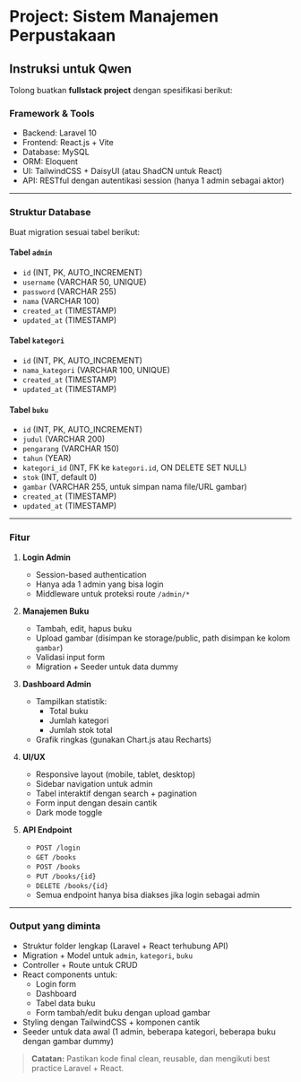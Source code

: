 # Project: Sistem Manajemen Perpustakaan

## Instruksi untuk Qwen
Tolong buatkan **fullstack project** dengan spesifikasi berikut:

### Framework & Tools
- Backend: Laravel 10
- Frontend: React.js + Vite
- Database: MySQL
- ORM: Eloquent
- UI: TailwindCSS + DaisyUI (atau ShadCN untuk React)
- API: RESTful dengan autentikasi session (hanya 1 admin sebagai aktor)

---

### Struktur Database
Buat migration sesuai tabel berikut:

#### Tabel `admin`
- `id` (INT, PK, AUTO_INCREMENT)
- `username` (VARCHAR 50, UNIQUE)
- `password` (VARCHAR 255)
- `nama` (VARCHAR 100)
- `created_at` (TIMESTAMP)
- `updated_at` (TIMESTAMP)

#### Tabel `kategori`
- `id` (INT, PK, AUTO_INCREMENT)
- `nama_kategori` (VARCHAR 100, UNIQUE)
- `created_at` (TIMESTAMP)
- `updated_at` (TIMESTAMP)

#### Tabel `buku`
- `id` (INT, PK, AUTO_INCREMENT)
- `judul` (VARCHAR 200)
- `pengarang` (VARCHAR 150)
- `tahun` (YEAR)
- `kategori_id` (INT, FK ke `kategori.id`, ON DELETE SET NULL)
- `stok` (INT, default 0)
- `gambar` (VARCHAR 255, untuk simpan nama file/URL gambar)
- `created_at` (TIMESTAMP)
- `updated_at` (TIMESTAMP)

---

### Fitur
1. **Login Admin**
   - Session-based authentication
   - Hanya ada 1 admin yang bisa login
   - Middleware untuk proteksi route `/admin/*`

2. **Manajemen Buku**
   - Tambah, edit, hapus buku
   - Upload gambar (disimpan ke storage/public, path disimpan ke kolom `gambar`)
   - Validasi input form
   - Migration + Seeder untuk data dummy

3. **Dashboard Admin**
   - Tampilkan statistik:
     - Total buku
     - Jumlah kategori
     - Jumlah stok total
   - Grafik ringkas (gunakan Chart.js atau Recharts)

4. **UI/UX**
   - Responsive layout (mobile, tablet, desktop)
   - Sidebar navigation untuk admin
   - Tabel interaktif dengan search + pagination
   - Form input dengan desain cantik
   - Dark mode toggle

5. **API Endpoint**
   - `POST /login`
   - `GET /books`
   - `POST /books`
   - `PUT /books/{id}`
   - `DELETE /books/{id}`
   - Semua endpoint hanya bisa diakses jika login sebagai admin

---

### Output yang diminta
- Struktur folder lengkap (Laravel + React terhubung API)
- Migration + Model untuk `admin`, `kategori`, `buku`
- Controller + Route untuk CRUD
- React components untuk:
  - Login form
  - Dashboard
  - Tabel data buku
  - Form tambah/edit buku dengan upload gambar
- Styling dengan TailwindCSS + komponen cantik
- Seeder untuk data awal (1 admin, beberapa kategori, beberapa buku dengan gambar dummy)

> **Catatan:** Pastikan kode final clean, reusable, dan mengikuti best practice Laravel + React.
